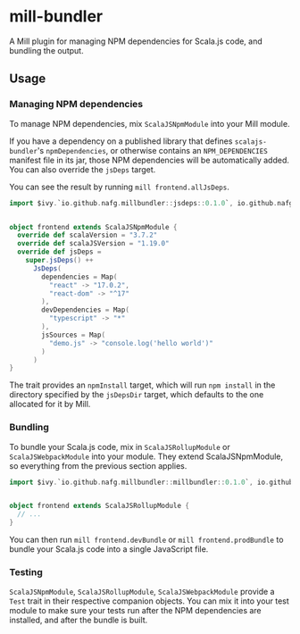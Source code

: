 # mill-bundler

A Mill plugin for managing NPM dependencies for Scala.js code, and bundling the output.

## Usage

### Managing NPM dependencies

To manage NPM dependencies, mix `ScalaJSNpmModule` into your Mill module.

If you have a dependency on a published library that defines `scalajs-bundler`'s `npmDependencies`, or otherwise
contains an `NPM_DEPENDENCIES` manifest file in its jar, those NPM dependencies will be automatically added. You can
also override the `jsDeps` target.

You can see the result by running `mill frontend.allJsDeps`.

```scala
import $ivy.`io.github.nafg.millbundler::jsdeps::0.1.0`, io.github.nafg.millbundler.jsdeps._


object frontend extends ScalaJSNpmModule {
  override def scalaVersion = "3.7.2"
  override def scalaJSVersion = "1.19.0"
  override def jsDeps =
    super.jsDeps() ++
      JsDeps(
        dependencies = Map(
          "react" -> "17.0.2",
          "react-dom" -> "^17"
        ),
        devDependencies = Map(
          "typescript" -> "*"
        ),
        jsSources = Map(
          "demo.js" -> "console.log('hello world')"
        )
      )
}
```

The trait provides an `npmInstall` target, which will run `npm install` in the directory specified by the `jsDepsDir`
target, which defaults to the one allocated for it by Mill.

### Bundling

To bundle your Scala.js code, mix in `ScalaJSRollupModule` or `ScalaJSWebpackModule` into your module. They extend
ScalaJSNpmModule, so everything from the previous section applies.

```scala
import $ivy.`io.github.nafg.millbundler::millbundler::0.1.0`, io.github.nafg.millbundler._


object frontend extends ScalaJSRollupModule {
  // ...
}
```

You can then run `mill frontend.devBundle` or `mill frontend.prodBundle` to bundle your Scala.js code into a single
JavaScript file.

### Testing

`ScalaJSNpmModule`, `ScalaJSRollupModule`, `ScalaJSWebpackModule` provide a `Test` trait in their respective companion
objects. You can mix it into your test module to make sure your tests run after the NPM dependencies are installed, and
after the bundle is built.
